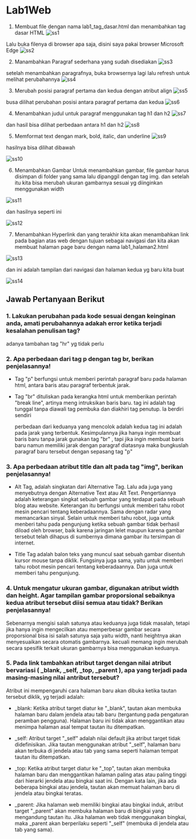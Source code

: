 # Lab1Web

1. Membuat file dengan nama lab1_tag_dasar.html dan menambahkan tag dasar HTML
![ss1](https://github.com/fergiawann/Lab1Web/assets/115530180/aa4647dd-2df1-4316-9081-204082a9824c)

Lalu buka filenya di browser apa saja, disini saya pakai browser Microsoft Edge
![ss2](https://github.com/fergiawann/Lab1Web/assets/115530180/4fd753ce-56c3-4fce-87ea-22d715252603)

2. Manambahkan Paragraf sederhana yang sudah disediakan
![ss3](https://github.com/fergiawann/Lab1Web/assets/115530180/0e5b12f1-b1c7-4797-accd-162fafe03079)

setelah menambahkan paragrafnya, buka browsernya lagi lalu refresh untuk melihat perubahannya
![ss4](https://github.com/fergiawann/Lab1Web/assets/115530180/1c25b0c8-5735-4128-8347-0feebfaa0bae)

3. Merubah posisi paragraf pertama dan kedua dengan atribut align
![ss5](https://github.com/fergiawann/Lab1Web/assets/115530180/d532a762-4ac3-4471-a9ab-28b068c6ae30)

busa dilihat perubahan posisi antara paragraf pertama dan kedua
![ss6](https://github.com/fergiawann/Lab1Web/assets/115530180/b3613a05-b653-4c92-81fa-5f3f70964656)

4. Menambahkan judul untuk paragraf menggunakan tag h1 dan h2
![ss7](https://github.com/fergiawann/Lab1Web/assets/115530180/6890aee1-2170-4d7b-a16b-a9fc46f62991)

dan hasil bisa dilihat perbedaan antara h1 dan h2
![ss8](https://github.com/fergiawann/Lab1Web/assets/115530180/7b73646f-efad-4854-a3fa-88c748f5ed33)

5. Memformat text dengan mark, bold, italic, dan underline
![ss9](https://github.com/fergiawann/Lab1Web/assets/115530180/8f7dce4b-d6cb-4dc3-8548-a8549befe8f5)

hasilnya bisa dilihat dibawah

![ss10](https://github.com/fergiawann/Lab1Web/assets/115530180/2f030ef2-3aad-4295-aae3-bfab3670d769)

6. Menambahkan Gambar
Untuk menambahkan gambar, file gambar harus disimpan di folder yang sama lalu dipanggil dengan tag img. dan setelah itu kita bisa merubah ukuran gambarnya sesuai yg diinginkan menggunakan width

![ss11](https://github.com/fergiawann/Lab1Web/assets/115530180/5b602441-f055-45d2-8723-c2759b21e137)

dan hasilnya seperti ini

![ss12](https://github.com/fergiawann/Lab1Web/assets/115530180/1c3fb862-ed92-4104-a75a-8ef1298a2cd1)

7. Menambahkan Hyperlink
dan yang terakhir kita akan menambahkan link pada bagian atas web dengan tujuan sebagai navigasi dan kita akan membuat halaman page baru dengan nama lab1_halaman2.html

![ss13](https://github.com/fergiawann/Lab1Web/assets/115530180/5753c57a-ae2c-4d48-a38e-2f17777aaf8e)

dan ini adalah tampilan dari navigasi dan halaman kedua yg baru kita buat

![ss14](https://github.com/fergiawann/Lab1Web/assets/115530180/317ed809-27bf-4c78-bd92-3f7b0b736be8)


## Jawab Pertanyaan Berikut
### 1. Lakukan perubahan pada kode sesuai dengan keinginan anda, amati perubahannya adakah error ketika terjadi kesalahan penulisan tag?

adanya tambahan tag "hr" yg tidak perlu

### 2. Apa perbedaan dari tag p dengan tag br, berikan penjelasannya!

* Tag "p" berfungsi untuk memberi perintah paragraf baru pada halaman html, antara baris atau paragraf terbentuk jarak.
* Tag "br" dituliskan pada kerangka html untuk memberikan perintah "break line", artinya meng intruksikan baris baru. tag ini adalah tag tunggal tanpa diawali tag pembuka dan diakhiri tag penutup. Ia berdiri sendiri

  perbedaan dari keduanya yang mencolok adalah kedua tag ini adalah pada jarak yang terbentuk.
  Kesimpulannya jika hanya ingin membuat baris baru tanpa jarak gunakan tag "br" , tapi jika ingin membuat baris baru namun memiliki jarak dengan paragraf diatasnya maka bungkuslah paragraf baru tersebut dengan sepasang tag "p"

### 3. Apa perbedaan atribut title dan alt pada tag "img", berikan penjelasannya!

* Alt Tag, adalah singkatan dari Alternative Tag. Lalu ada juga yang menyebutnya dengan Alternative Text atau Alt Text. Pengertiannya adalah keterangan singkat sebuah gambar yang terdapat pada sebuah blog atau website. Keterangan itu berfungsi untuk memberi tahu robot mesin pencari tentang keberadaannya. Sama dengan radar yang memancarkan sinyal. Selain untuk memberi tahu robot, juga untuk menberi tahu pada pengunjung ketika sebuah gambar tidak berhasil diload oleh browser, baik karena jaringan lelet maupun karena gambar tersebut telah dihapus di sumbernya dimana gambar itu tersimpan di internet.

* Title Tag adalah balon teks yang muncul saat sebuah gambar disentuh kursor mouse tanpa diklik. Fungsinya juga sama, yaitu untuk memberi tahu robot mesin pencari tentang keberadaannya. Dan juga untuk memberi tahu pengunjung. 
   
### 4. Untuk mengatur ukuran gambar, digunakan atribut width dan height. Agar tampilan gambar proporsional sebaiknya kedua atribut tersebut diisi semua atau tidak? Berikan penjelasannya!

Sebenarnya mengisi salah satunya atau keduanya juga tidak masalah, tetapi jika hanya ingin mengecilkan atau memperbesar gambar secara proporsional bisa isi salah satunya saja yaitu width, nanti heightnya akan menyesuaikan secara otomatis gambarnya.
kecuali memang ingin merubah secara spesifik terkait ukuran gambarnya bisa menggunakan keduanya.

### 5. Pada link tambahkan atribut target dengan nilai atribut bervariasi ( _blank, _self, _top, _parent ), apa yang terjadi pada masing-masing nilai antribut tersebut?

Atribut ini mempengaruhi cara halaman baru akan dibuka ketika tautan tersebut diklik, yg terjadi adalah:

* _blank:
Ketika atribut target diatur ke "_blank", tautan akan membuka halaman baru dalam jendela atau tab baru (tergantung pada pengaturan peramban pengguna).
Halaman baru ini tidak akan menggantikan atau menimpa halaman asal tempat tautan itu ditempatkan.

* _self:
Atribut target "_self" adalah nilai default jika atribut target tidak didefinisikan.
Jika tautan menggunakan atribut "_self", halaman baru akan terbuka di jendela atau tab yang sama seperti halaman tempat tautan itu ditempatkan.

* _top:
Ketika atribut target diatur ke "_top", tautan akan membuka halaman baru dan menggantikan halaman paling atas atau paling tinggi dari hierarki jendela atau bingkai saat ini.
Dengan kata lain, jika ada beberapa bingkai atau jendela, tautan akan memuat halaman baru di jendela atau bingkai teratas.

* _parent:
Jika halaman web memiliki bingkai atau bingkai induk, atribut target "_parent" akan membuka halaman baru di bingkai yang mengandung tautan itu.
Jika halaman web tidak menggunakan bingkai, maka _parent akan berperilaku seperti "_self" (membuka di jendela atau tab yang sama).
